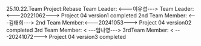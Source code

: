 25.10.22.Team Project:Rebase
Team Leader: <---이유섭--->
Team Leader: <---20221062--->
Project 04 version1 completed
2nd Team Member: <---김태희--->
2nd Team Member:<---20241053--->
Project 04 version02 completed
3rd Team Member: < ---임나영--->
3rdTeam Member: < ---20241072--->
Project 04 version3 completed